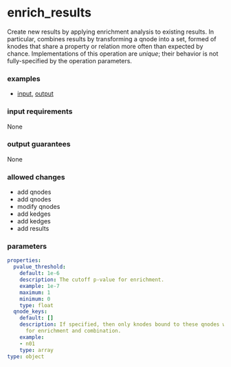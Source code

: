 # enrich_results

Create new results by applying enrichment analysis to existing results.  In particular, combines results by transforming a qnode into a set, formed of knodes that share a property or relation more often than expected by chance. Implementations of this operation are _unique_; their behavior is not fully-specified by the operation parameters.

### examples

- [input](../examples/enrich/messages/01_input_enrich_results.json), [output](../examples/enrich/messages/02_output_enrich_results.json)

### input requirements

None

### output guarantees

None

### allowed changes

- add qnodes
- add qnodes
- modify qnodes
- add kedges
- add kedges
- add results

### parameters

```yaml
properties:
  pvalue_threshold:
    default: 1e-6
    description: The cutoff p-value for enrichment.
    example: 1e-7
    maximum: 1
    minimum: 0
    type: float
  qnode_keys:
    default: []
    description: If specified, then only knodes bound to these qnodes will be examined
      for enrichment and combination.
    example:
    - n01
    type: array
type: object
```
